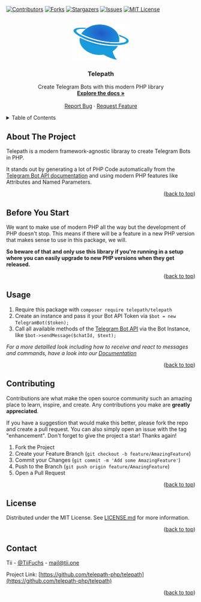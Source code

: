 <a name="readme-top"></a>

<!-- PROJECT SHIELDS -->
[![Contributors][contributors-shield]][contributors-url]
[![Forks][forks-shield]][forks-url]
[![Stargazers][stars-shield]][stars-url]
[![Issues][issues-shield]][issues-url]
[![MIT License][license-shield]][license-url]



<!-- PROJECT LOGO -->
<br />
<div align="center">
  <a href="https://github.com/telepath-php/telepath">
    <img src="images/logo.svg" alt="Logo" width="150" height="96">
  </a>

  <h3 align="center">Telepath</h3>

  <p align="center">
    Create Telegram Bots with this modern PHP library
    <br />
    <a href="https://telepath-php.dev"><strong>Explore the docs »</strong></a>
    <br />
    <br />
    <a href="https://github.com/telepath-php/telepath/issues">Report Bug</a>
    ·
    <a href="https://github.com/telepath-php/telepath/issues">Request Feature</a>
  </p>
</div>



<!-- TABLE OF CONTENTS -->
<details>
  <summary>Table of Contents</summary>
  <ol>
    <li>
      <a href="#about-the-project">About The Project</a>
    </li>
    <li>
      <a href="#before-you-start">Before You Start</a>
    </li>
    <li><a href="#usage">Usage</a></li>
    <li><a href="#contributing">Contributing</a></li>
    <li><a href="#license">License</a></li>
    <li><a href="#contact">Contact</a></li>
  </ol>
</details>



<!-- ABOUT THE PROJECT -->
## About The Project

Telepath is a modern framework-agnostic libraray to create Telegram Bots in PHP.

It stands out by generating a lot of PHP Code automatically from the [Telegram Bot API documentation][bot-api] and using modern PHP features like Attributes and Named Parameters.

<p align="right">(<a href="#readme-top">back to top</a>)</p>



<!-- Before you start -->
## Before You Start

We want to make use of modern PHP all the way but the development of PHP doesn't stop. This means if there will be a feature in a new PHP version that makes sense to use in this package, we will.

**So beware of that and only use this library if you're running in a setup where you can easily upgrade to new PHP versions when they get released.**

<p align="right">(<a href="#readme-top">back to top</a>)</p>



<!-- USAGE EXAMPLES -->
## Usage

1. Require this package with `composer require telepath/telepath`
2. Create an instance and pass it your Bot API Token via `$bot = new TelegramBot($token);`
3. Call all available methods of the [Telegram Bot API][bot-api] via the Bot Instance, like `$bot->sendMessage($chatId, $text);`

_For a more detailled look including how to receive and react to messages and commands, have a look into our [Documentation][docs]_

<p align="right">(<a href="#readme-top">back to top</a>)</p>



<!-- CONTRIBUTING -->
## Contributing

Contributions are what make the open source community such an amazing place to learn, inspire, and create. Any contributions you make are **greatly appreciated**.

If you have a suggestion that would make this better, please fork the repo and create a pull request. You can also simply open an issue with the tag "enhancement".
Don't forget to give the project a star! Thanks again!

1. Fork the Project
2. Create your Feature Branch (`git checkout -b feature/AmazingFeature`)
3. Commit your Changes (`git commit -m 'Add some AmazingFeature'`)
4. Push to the Branch (`git push origin feature/AmazingFeature`)
5. Open a Pull Request

<p align="right">(<a href="#readme-top">back to top</a>)</p>



<!-- LICENSE -->
## License

Distributed under the MIT License. See [LICENSE.md](LICENSE.md) for more information.

<p align="right">(<a href="#readme-top">back to top</a>)</p>



<!-- CONTACT -->
## Contact

Tii - [@TiiFuchs](https://twitter.com/TiiFuchs) - mail@tii.one

Project Link: [https://github.com/telepath-php/telepath](https://github.com/telepath-php/telepath)

<p align="right">(<a href="#readme-top">back to top</a>)</p>



<!-- MARKDOWN LINKS & IMAGES -->
[contributors-shield]: https://img.shields.io/github/contributors/telepath-php/telepath.svg?style=for-the-badge
[contributors-url]: https://github.com/telepath-php/telepath/graphs/contributors
[forks-shield]: https://img.shields.io/github/forks/telepath-php/telepath.svg?style=for-the-badge
[forks-url]: https://github.com/telepath-php/telepath/network/members
[stars-shield]: https://img.shields.io/github/stars/telepath-php/telepath.svg?style=for-the-badge
[stars-url]: https://github.com/telepath-php/telepath/stargazers
[issues-shield]: https://img.shields.io/github/issues/telepath-php/telepath.svg?style=for-the-badge
[issues-url]: https://github.com/telepath-php/telepath/issues
[license-shield]: https://img.shields.io/github/license/telepath-php/telepath.svg?style=for-the-badge
[license-url]: https://github.com/telepath-php/telepath/blob/master/LICENSE.txt

[bot-api]: https://core.telegram.org/bots/api
[docs]: https://telepath-php.dev